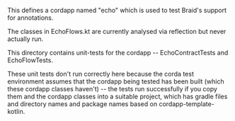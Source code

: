 This defines a cordapp named "echo" which is used to test Braid's support for annotations.

The classes in EchoFlows.kt are currently analysed via reflection but never actually run.

This directory contains unit-tests for the cordapp -- EchoContractTests and EchoFlowTests.

These unit tests don't run correctly here because the corda test environment assumes that
the cordapp being tested has been built (which these cordapp classes haven't) -- the tests
run successfully if you copy them and the cordapp classes into a suitable project, which
has gradle files and directory names and package names based on cordapp-template-kotlin. 